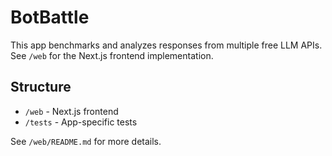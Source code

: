 # BotBattle

This app benchmarks and analyzes responses from multiple free LLM APIs. See `/web` for the Next.js frontend implementation.

## Structure
- `/web` - Next.js frontend
- `/tests` - App-specific tests

See `/web/README.md` for more details.
